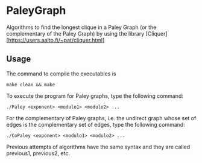 # PaleyGraph
Algorithms to find the longest clique in a Paley Graph (or the complementary of the Paley Graph)
by using the library [Cliquer][https://users.aalto.fi/~pat/cliquer.html]

## Usage

The command to compile the executables is 
```
make clean && make
```

To execute the program for Paley graphs, type the following command:
```
./Paley <exponent> <modulo1> <modulo2> ...
```
For the complementary of Paley graphs, i.e. the undirect graph whose set of edges is the complementary set of edges, type the following command:
```
./CoPaley <exponent> <modulo1> <modulo2> ...
```

Previous attempts of algorithms have the same syntax and they are called previous1, previous2, etc.
